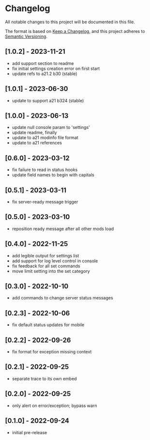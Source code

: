 # Changelog

All notable changes to this project will be documented in this file.

The format is based on [Keep a Changelog](https://keepachangelog.com/en/1.0.0/),
and this project adheres to [Semantic Versioning](https://semver.org/spec/v2.0.0.html).

## [1.0.2] - 2023-11-21

- add support section to readme
- fix initial settings creation error on first start
- update refs to a21.2 b30 (stable)

## [1.0.1] - 2023-06-30

- update to support a21 b324 (stable)

## [1.0.0] - 2023-06-13

- update null console param to 'settings'
- update readme, finally
- update to a21 modinfo file format
- update to a21 references

## [0.6.0] - 2023-03-12

- fix failure to read in status hooks
- update field names to begin with capitals

## [0.5.1] - 2023-03-11

- fix server-ready message trigger

## [0.5.0] - 2023-03-10

- reposition ready message after all other mods load

## [0.4.0] - 2022-11-25

- add legible output for settings list
- add support for log level control in console
- fix feedback for all set commands
- move limit setting into the set category

## [0.3.0] - 2022-10-10

- add commands to change server status messages

## [0.2.3] - 2022-10-06

- fix default status updates for mobile

## [0.2.2] - 2022-09-26

- fix format for exception missing context

## [0.2.1] - 2022-09-25

- separate trace to its own embed

## [0.2.0] - 2022-09-25

- only alert on error/exception; bypass warn

## [0.1.0] - 2022-09-24

- initial pre-release
